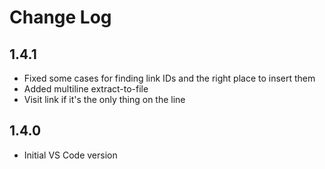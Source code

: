 # Change Log

## 1.4.1

* Fixed some cases for finding link IDs and the right place to insert them
* Added multiline extract-to-file
* Visit link if it's the only thing on the line

## 1.4.0

* Initial VS Code version
